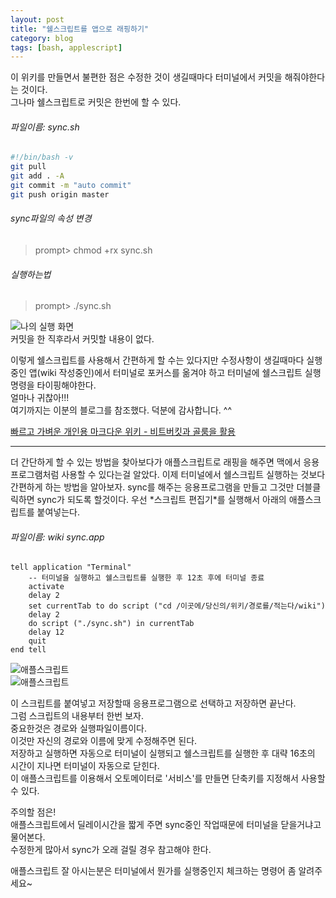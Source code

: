 ```yaml
---
layout: post
title: "쉘스크립트를 앱으로 래핑하기"
category: blog
tags: [bash, applescript]
---
```


이 위키를 만들면서 불편한 점은 수정한 것이 생길때마다 터미널에서 커밋을 해줘야한다는 것이다.  
그나마 쉘스크립트로 커밋은 한번에 할 수 있다.  

###### 파일이름: sync.sh
```bash
#!/bin/bash -v
git pull
git add . -A
git commit -m "auto commit"
git push origin master
```

###### sync파일의 속성 변경
>prompt> chmod +rx sync.sh  

###### 실행하는법
>prompt> ./sync.sh  


![나의 실행 화면](img/f2f1c71c_001.jpg)  
커밋을 한 직후라서 커밋할 내용이 없다.  


이렇게 쉘스크립트를 사용해서 간편하게 할 수는 있다지만 수정사항이 생길때마다 실행중인 앱(wiki 작성중인)에서 터미널로 포커스를 옮겨야 하고 터미널에 쉘스크립트 실행명령을 타이핑해야한다.  
얼마나 귀찮아!!!  
여기까지는 이분의 블로그를 참조했다. 덕분에 감사합니다. ^^  

[빠르고 가벼운 개인용 마크다운 위키 - 비트버킷과 골룸을 활용](http://nolboo.github.io/blog/2013/12/17/markdown-wiki-bitbucket-gollum/)

<hr>
더 간단하게 할 수 있는 방법을 찾아보다가 애플스크립트로 래핑을 해주면 맥에서 응용프로그램처럼 사용할 수 있다는걸 알았다.  
이제 터미널에서 쉘스크립트 실행하는 것보다 간편하게 하는 방법을 알아보자.  
sync를 해주는 응용프로그램을 만들고 그것만 더블클릭하면 sync가 되도록 할것이다.  
우선 *스크립트 편집기*를 실행해서 아래의 애플스크립트를 붙여넣는다.  

###### 파일이름: wiki sync.app
```applescript
tell application "Terminal"
    -- 터미널을 실행하고 쉘스크립트를 실행한 후 12초 후에 터미널 종료
    activate
    delay 2
    set currentTab to do script ("cd /이곳에/당신의/위키/경로를/적는다/wiki")
    delay 2
    do script ("./sync.sh") in currentTab
    delay 12
    quit
end tell
```

![애플스크립트](img/f2f1c71c_002.jpg)  
![애플스크립트](img/f2f1c71c_003.jpg)  

이 스크립트를 붙여넣고 저장할때 응용프로그램으로 선택하고 저장하면 끝난다.  
그럼 스크립트의 내용부터 한번 보자.  
중요한것은 경로와 실행파일이름이다.  
이것만 자신의 경로와 이름에 맞게 수정해주면 된다.  
저장하고 실행하면 자동으로 터미널이 실행되고 쉘스크립트를 실행한 후 대략 16초의 시간이 지나면 터미널이 자동으로 닫힌다.  
이 애플스크립트를 이용해서 오토메이터로 '서비스'를 만들면 단축키를 지정해서 사용할 수 있다.  

주의할 점은!  
애플스크립트에서 딜레이시간을 짧게 주면 sync중인 작업때문에 터미널을 닫을거냐고 물어본다.  
수정한게 많아서 sync가 오래 걸릴 경우 참고해야 한다.  

애플스크립트 잘 아시는분은 터미널에서 뭔가를 실행중인지 체크하는 명령어 좀 알려주세요~  